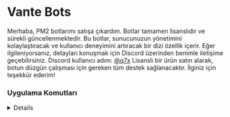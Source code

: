 # Vante Bots

Merhaba,
PM2 botlarımı satışa çıkardım. Botlar tamamen lisanslıdır ve sürekli güncellenmektedir. Bu botlar, sunucunuzun yönetimini kolaylaştıracak ve kullanıcı deneyimini artıracak bir dizi özellik içerir.
Eğer ilgileniyorsanız, detayları konuşmak için Discord üzerinden benimle iletişime geçebilirsiniz. Discord kullanıcı adım: [@q7x](https://vante.dev/discord)
Lisanslı bir ürün satın alarak, botun düzgün çalışması için gereken tüm destek sağlanacaktır.
İlginiz için teşekkür ederim!

### Uygulama Komutları
<details>
  <img src="">
<details>

### Kurucu Komutları
<details>
  <img src="">
<details>

### Yetkili Komutları
<details>
  <img src="">
<details>

### Stat Komutları
<details>
  <img src="">
<details>

### Ceza Komutları
<details>
  <img src="">
<details>

### Kullanıcı Komutları
<details>
  <img src="">
<details>

### Guard Görselleri
<details>
  <img src="">
<details>
